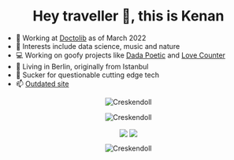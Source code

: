 <!--
**Creskendoll/Creskendoll** is a ✨ _special_ ✨ repository because its `README.md` (this file) appears on your GitHub profile.

Here are some ideas to get you started:

- 🔭 I’m currently working on ...
- 🌱 I’m currently learning ...
- 👯 I’m looking to collaborate on ...
- 🤔 I’m looking for help with ...
- 💬 Ask me about ...
- 📫 How to reach me: ...
- 😄 Pronouns: ...
- ⚡ Fun fact: ...
-->


<h1 align="center">Hey traveller 👋, this is Kenan</h1>

- 🔭 Working at [Doctolib](https://about.doctolib.com/) as of March 2022
- 🌱 Interests include data science, music and nature
- 💻 Working on goofy projects like [Dada Poetic](https://www.dadapoetic.com/) and [Love Counter](https://kenansoylu.com/love)
- 📍 Living in Berlin, originally from Istanbul
- 🤔 Sucker for questionable cutting edge tech 
- 📫 [Outdated site](https://kenansoylu.com/)

<p align="center">
<img src="https://komarev.com/ghpvc/?username=Creskendoll&label=Views&color=lightgrey&style=flat-square" alt="Creskendoll" /> 
</p>
<p align="center">
<img src="https://github-profile-trophy.vercel.app/?username=Creskendoll&rank=SECRET,SSS,SS,S,AAA,AA,A,B&theme=radical&no-bg=true&no-frame=true&column=3" alt="Creskendoll" />
</p>
<p align="center">
<img align="center" src="https://github-readme-stats.vercel.app/api?username=Creskendoll&theme=blue-green&show_icons=true&count_private=true&hide_border=true" />
<img align="center" src="https://github-readme-stats.vercel.app/api/top-langs/?username=Creskendoll&layout=compact&langs_count=8&theme=blue-green&hide_border=true" />

</p>
<p align="center">
<img align="center" src="https://github-readme-streak-stats.herokuapp.com/?user=Creskendoll&theme=blue-green&hide_border=true" alt="Creskendoll" />
</p>

